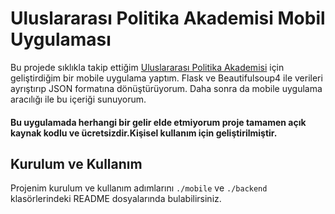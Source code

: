 # Uluslararası Politika Akademisi Mobil Uygulaması
Bu projede sıklıkla takip ettiğim [Uluslararası Politika Akademisi](https://politikaakademisi.org/) için geliştirdiğim bir mobile uygulama yaptım.
Flask ve Beautifulsoup4 ile verileri ayrıştırıp JSON formatına dönüştürüyorum. Daha sonra da mobile uygulama aracılığı ile bu içeriği sunuyorum.


#### Bu uygulamada herhangi bir gelir elde etmiyorum proje tamamen açık kaynak kodlu ve ücretsizdir.Kişisel kullanım için geliştirilmiştir.

## Kurulum ve Kullanım
Projenim kurulum ve kullanım adımlarını `./mobile` ve `./backend` klasörlerindeki README dosyalarında bulabilirsiniz.